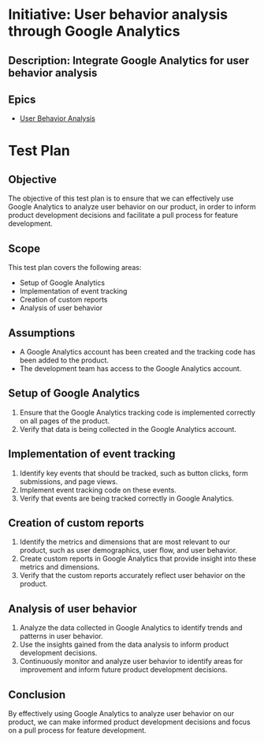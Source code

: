 # Initiative: User behavior analysis through Google Analytics
## Description: Integrate Google Analytics for user behavior analysis
## Epics
* [User Behavior Analysis](../../theme_1/initiatives/epics/epic_user_behavior_analysis.md)

# Test Plan
## Objective
The objective of this test plan is to ensure that we can effectively use Google Analytics to analyze user behavior on our product, in order to inform product development decisions and facilitate a pull process for feature development.

## Scope
This test plan covers the following areas:
- Setup of Google Analytics
- Implementation of event tracking
- Creation of custom reports
- Analysis of user behavior

## Assumptions
- A Google Analytics account has been created and the tracking code has been added to the product.
- The development team has access to the Google Analytics account.

## Setup of Google Analytics
1. Ensure that the Google Analytics tracking code is implemented correctly on all pages of the product.
2. Verify that data is being collected in the Google Analytics account.

## Implementation of event tracking
1. Identify key events that should be tracked, such as button clicks, form submissions, and page views.
2. Implement event tracking code on these events.
3. Verify that events are being tracked correctly in Google Analytics.

## Creation of custom reports
1. Identify the metrics and dimensions that are most relevant to our product, such as user demographics, user flow, and user behavior.
2. Create custom reports in Google Analytics that provide insight into these metrics and dimensions.
3. Verify that the custom reports accurately reflect user behavior on the product.

## Analysis of user behavior
1. Analyze the data collected in Google Analytics to identify trends and patterns in user behavior.
2. Use the insights gained from the data analysis to inform product development decisions.
3. Continuously monitor and analyze user behavior to identify areas for improvement and inform future product development decisions.

## Conclusion
By effectively using Google Analytics to analyze user behavior on our product, we can make informed product development decisions and focus on a pull process for feature development.
